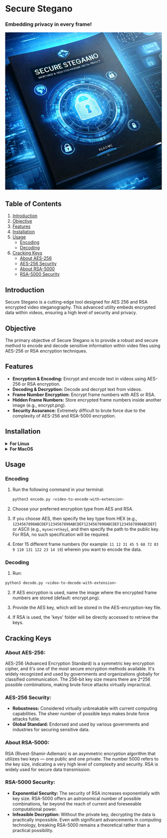 
# Secure Stegano 
### Embedding privacy in every frame!
![image](SecureStegano.png)

## Table of Contents
1. [Introduction](#introduction)
2. [Objective](#objective)
3. [Features](#features)
4. [Installation](#installation)
5. [Usage](#usage)
   - [Encoding](#encoding)
   - [Decoding](#decoding)
6. [Cracking Keys](#cracking-keys)
   - [About AES-256](#about-aes-256)
   - [AES-256 Security](#aes-256-security)
   - [About RSA-5000](#about-rsa-5000)
   - [RSA-5000 Security](#rsa-5000-security)


## Introduction
Secure Stegano is a cutting-edge tool designed for AES 256 and RSA encrypted video steganography. This advanced utility embeds encrypted data within videos, ensuring a high level of security and privacy.

## Objective
The primary objective of Secure Stegano is to provide a robust and secure method to encode and decode sensitive information within video files using AES-256 or RSA encryption techniques.

## Features
- **Encryption & Encoding:** Encrypt and encode text in videos using AES-256 or RSA encryption.
- **Decoding & Decryption:** Decode and decrypt text from videos.
- **Frame Number Encryption:** Encrypt frame numbers with AES or RSA.
- **Hidden Frame Numbers:** Store encrypted frame numbers inside another image (e.g., encrypt.png).
- **Security Assurance:** Extremely difficult to brute force due to the complexity of AES-256 and RSA-5000 encryption.

## Installation

<details>
<summary><b>For Linux</b></summary>
   
- Install FFmpeg: `sudo apt install ffmpeg -y`
- Clone the project: `git clone https://github.com/shriya-02coder/Secure-Stegano`
- Navigate to the directory and install requirements: `pip install -r requirements.txt`
- Create RSA keys: `python3 rsagen.py`
</details>

<details>
<summary><b>For MacOS</b></summary>
   
- Install FFmpeg: `brew install ffmpeg`
- Clone the project: `git clone https://github.com/shriya-02coder/Secure-Stegano`
- Navigate to the directory and install requirements: `pip install -r requirements.txt`
- Create RSA keys: `python3 rsagen.py`
</details>



## Usage
### Encoding
1. Run the following command in your terminal:
   ```sh
   python3 encode.py <video-to-encode-with-extension>
   ```

2. Choose your preferred encryption type from AES and RSA.

3. If you choose AES, then specify the key type from HEX (e.g., `1234567890ABCDEF1234567890ABCDEF1234567890ABCDEF1234567890ABCDEF`) or ASCII (e.g., `mysecretkey`), and then specify the path to the public key. For RSA, no such specification will be required.

4. Enter 15 different frame numbers (for example: `11 12 31 45 5 68 72 83 9 110 131 122 23 14 19`) wherein you want to encode the data.


### Decoding
1. Run: 
 ```sh 
 python3 decode.py <video-to-decode-with-extension>
 ```

2. If AES encryption is used, name the image where the encrypted frame numbers are stored (default: encrypt.png).

3. Provide the AES key, which will be stored in the AES-encryption-key file.

4. If RSA is used, the 'keys' folder will be directly accessed to retrieve the keys.

## Cracking Keys
### About AES-256:
AES-256 (Advanced Encryption Standard) is a symmetric key encryption cipher, and it's one of the most secure encryption methods available. It's widely recognized and used by governments and organizations globally for classified communication. The 256-bit key size means there are 2^256 possible combinations, making brute force attacks virtually impractical.

### AES-256 Security:
- **Robustness:** Considered virtually unbreakable with current computing capabilities. The sheer number of possible keys makes brute force attacks futile.
- **Global Standard:** Endorsed and used by various governments and industries for securing sensitive data.

### About RSA-5000:
RSA (Rivest-Shamir-Adleman) is an asymmetric encryption algorithm that utilizes two keys — one public and one private. The number 5000 refers to the key size, indicating a very high level of complexity and security. RSA is widely used for secure data transmission.

### RSA-5000 Security:
- **Exponential Security:** The security of RSA increases exponentially with key size. RSA-5000 offers an astronomical number of possible combinations, far beyond the reach of current and foreseeable computational power.
- **Infeasible Decryption:** Without the private key, decrypting the data is practically impossible. Even with significant advancements in computing technology, breaking RSA-5000 remains a theoretical rather than a practical possibility.



